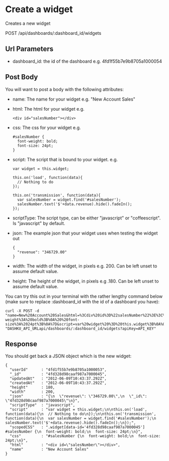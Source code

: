 Create a widget
===

Creates a new widget

<span class="badge badge-post">POST</span> <span class="url">/api/dashboards/:dashboard_id/widgets</span>

Url Parameters
---

- dashboard_id: the id of the dashboard e.g. 4fd1f55b7e9b8705a1000054

Post Body
---

You will want to post a body with the following attributes:

- name: The name for your widget e.g. "New Account Sales"
- html: The html for your widget e.g.
    
      <div id="salesNumber"></div>


- css: The css for your widget e.g.

      #salesNumber {
        font-weight: bold;
        font-size: 24pt;
      }


- script: The script that is bound to your widget. e.g.

      var widget = this.widget;
      
      this.on('load', function(data){
        // Nothing to do
      });

      this.on('transmission', function(data){
        var salesNumber = widget.find('#salesNumber');
        salesNumber.text('$'+data.revenue).hide().fadeIn();
      });


- scriptType: The script type, can be either "javascript" or "coffeescript". Is "javascript" by default. 

- json: The example json that your widget uses when testing the widget out

      {
        "revenue": "346729.00"
      }


- width: The width of the widget, in pixels e.g. 200. Can be left unset to assume default value.
- height: The height of the widget, in pixels e.g .180. Can be left unset to assume default value.


You can try this out in your terminal with the rather lengthy command below (make sure to replace :dashboard_id with the id of a dashboard you have):

    curl -X POST -d "name=New%20Account%20Sales&html=%3Cdiv%20id%3D%22salesNumber%22%3E%3C%2Fdiv%3E&css=%23salesNumber%20%7B%0A%20%20font-weight%3A%20bold%3B%0A%20%20font-size%3A%2024pt%3B%0A%7D&script=var%20widget%20%3D%20this.widget%3B%0A%0Athis.on('load'%2C%20function(data)%7B%0A%20%20%2F%2F%20Nothing%20to%20do%0A%7D)%3B%0A%0Athis.on('transmission'%2C%20function(data)%7B%0A%20%20var%20salesNumber%20%3D%20widget.find('%23salesNumber')%3B%0A%20%20salesNumber.text('%24'%2Bdata.revenue).hide().fadeIn()%3B%0A%7D)%3B&json=%7B%0A%20%20%22revenue%22%3A%20%22346729.00%22%0A%7D" "DASHKU_API_URLapi/dashboards/:dashboard_id/widgets?apiKey=API_KEY"

Response
---

You should get back a JSON object which is the new widget:

    {
      "userId"      : "4fd1f55b7e9b8705a1000053",
      "_id"         : "4fd328d98caaf987a7000045",
      "updatedAt"   : "2012-06-09T10:43:37.292Z",
      "createdAt"   : "2012-06-09T10:43:37.292Z",
      "height"      : 180,
      "width"       : 200,
      "json"        : "{\n  \"revenue\": \"346729.00\",\n  \"_id\": \"4fd328d98caaf987a7000045\"\n}",
      "scriptType"  : "javascript",
      "script"      : "var widget = this.widget;\n\nthis.on('load', function(data){\n  // Nothing to do\n});\n\nthis.on('transmission', function(data){\n  var salesNumber = widget.find('#salesNumber');\n  salesNumber.text('$'+data.revenue).hide().fadeIn();\n});",
      "scopedCSS"   : ".widget[data-id='4fd328d98caaf987a7000045'] #salesNumber {\n  font-weight: bold;\n  font-size: 24pt;\n}",
      "css"         : "#salesNumber {\n  font-weight: bold;\n  font-size: 24pt;\n}",
      "html"        : "<div id=\"salesNumber\"></div>",
      "name"        : "New Account Sales"
    }
